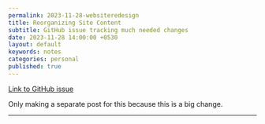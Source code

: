 ```yaml
---
permalink: 2023-11-28-websiteredesign
title: Reorganizing Site Content
subtitle: GitHub issue tracking much needed changes 
date: 2023-11-28 14:00:00 +0530
layout: default
keywords: notes
categories: personal
published: true
---
```


[Link to GitHub issue](https://github.com/kyscg/kyscg.github.io/issues/3)

Only making a separate post for this because this is a big change.

---
